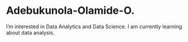 # Adebukunola-Olamide-O.
I’m interested in Data Analytics and Data Science. I am currently learning about data analysis. 
